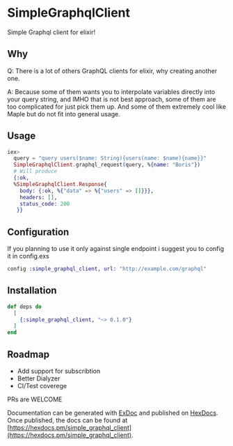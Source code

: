 # SimpleGraphqlClient
Simple Graphql client for elixir!

## Why
Q: There is a lot of others GraphQL clients for elixir, why creating another one.

A: Because some of them wants you to interpolate variables directly into your query string, and IMHO that is not best approach, some of them are too complicated for just pick them up. And some of them extremely cool like Maple but do not fit into general usage.

## Usage

```elixir
iex>
  query = "query users($name: String){users(name: $name){name}}"
  SimpleGraphqlClient.graphql_request(query, %{name: "Boris"})
  # Will produce
  {:ok,
  %SimpleGraphqlClient.Response{
    body: {:ok, %{"data" => %{"users" => []}}},
    headers: [],
    status_code: 200
   }}
```

## Configuration
If you planning to use it only against single endpoint i suggest you to config it in config.exs
```elixir
config :simple_graphql_client, url: "http://example.com/graphql"
```

## Installation
```elixir
def deps do
  [
    {:simple_graphql_client, "~> 0.1.0"}
  ]
end
```

## Roadmap
  * Add support for subscribtion
  * Better Dialyzer
  * CI/Test coverege
  
 PRs are WELCOME

Documentation can be generated with [ExDoc](https://github.com/elixir-lang/ex_doc)
and published on [HexDocs](https://hexdocs.pm). Once published, the docs can
be found at [https://hexdocs.pm/simple_graphql_client](https://hexdocs.pm/simple_graphql_client).

